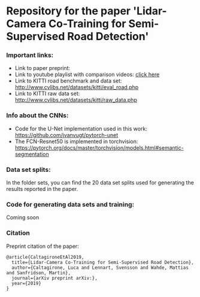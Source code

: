 # Repository for the paper 'Lidar-Camera Co-Training for Semi-Supervised Road Detection'  
### Important links:
* Link to paper preprint: 
* Link to youtube playlist with comparison videos: [click here](https://www.youtube.com/playlist?list=PLKaUu00MYU2j06UY99kMS7FOEdjesKYJ_)
* Link to KITTI road benchmark and data set: http://www.cvlibs.net/datasets/kitti/eval_road.php
* Link to KITTI raw data set: http://www.cvlibs.net/datasets/kitti/raw_data.php

### Info about the CNNs:
* Code for the U-Net implementation used in this work:  https://github.com/jvanvugt/pytorch-unet
* The FCN-Resnet50 is implemented in torchvision: https://pytorch.org/docs/master/torchvision/models.html#semantic-segmentation 

### Data set splits:
In the folder sets, you can find the 20 data set splits used for generating the results reported in the paper.

### Code for generating data sets and training:
Coming soon


### Citation
Preprint citation of the paper:
```
@article{CaltagironeEtAl2019,
  title={Lidar-Camera Co-Training for Semi-Supervised Road Detection},
  author={Caltagirone, Luca and Lennart, Svensson and Wahde, Mattias and Sanfridson, Martin},
  journal={arXiv preprint arXiv:},
  year={2019}
}
